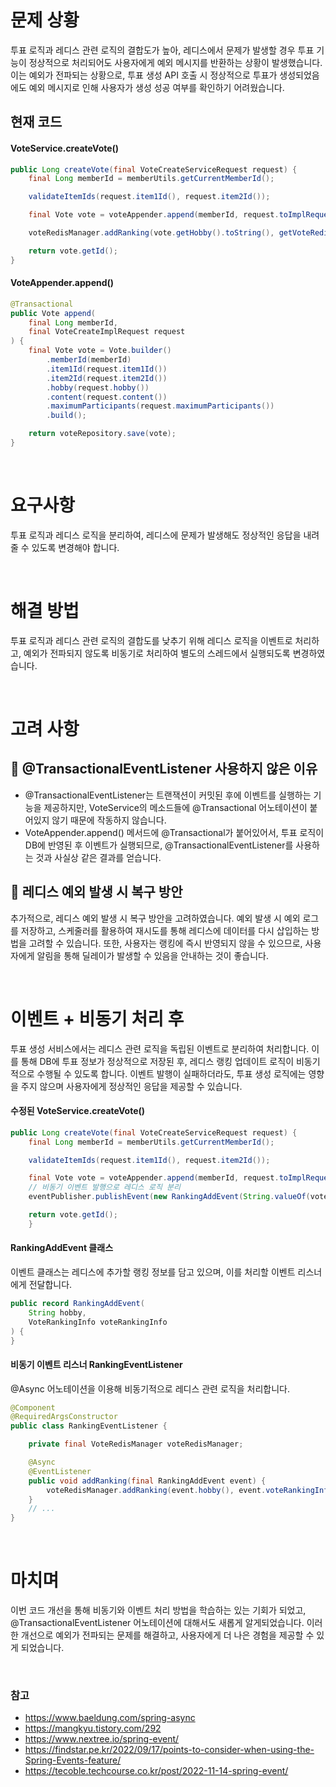 # 문제 상황
투표 로직과 레디스 관련 로직의 결합도가 높아, 레디스에서 문제가 발생할 경우 투표 기능이 정상적으로 처리되어도 사용자에게 예외 메시지를 반환하는 상황이 발생했습니다. 이는 예외가 전파되는 상황으로, 투표 생성 API 호출 시 정상적으로 투표가 생성되었음에도 예외 메시지로 인해 사용자가 생성 성공 여부를 확인하기 어려웠습니다.

## 현재 코드
#### VoteService.createVote()
```java
public Long createVote(final VoteCreateServiceRequest request) {
    final Long memberId = memberUtils.getCurrentMemberId();

    validateItemIds(request.item1Id(), request.item2Id());

    final Vote vote = voteAppender.append(memberId, request.toImplRequest());

    voteRedisManager.addRanking(vote.getHobby().toString(), getVoteRedis(vote)); // 레디스에 투표를 추가하는 로직

    return vote.getId();
}
```
#### VoteAppender.append()
```java
@Transactional
public Vote append(
    final Long memberId,
    final VoteCreateImplRequest request
) {
    final Vote vote = Vote.builder()
        .memberId(memberId)
        .item1Id(request.item1Id())
        .item2Id(request.item2Id())
        .hobby(request.hobby())
        .content(request.content())
        .maximumParticipants(request.maximumParticipants())
        .build();

    return voteRepository.save(vote);
}
```

<br>

# 요구사항
투표 로직과 레디스 로직을 분리하여, 레디스에 문제가 발생해도 정상적인 응답을 내려줄 수 있도록 변경해야 합니다.

<br>

# 해결 방법
투표 로직과 레디스 관련 로직의 결합도를 낮추기 위해 레디스 로직을 이벤트로 처리하고, 예외가 전파되지 않도록 비동기로 처리하여 별도의 스레드에서 실행되도록 변경하였습니다.


<br>

# 고려 사항
## 🤔 @TransactionalEventListener 사용하지 않은 이유
- @TransactionalEventListener는 트랜잭션이 커밋된 후에 이벤트를 실행하는 기능을 제공하지만, VoteService의 메소드들에 @Transactional 어노테이션이 붙어있지 않기 때문에 작동하지 않습니다.
- VoteAppender.append() 메서드에 @Transactional가 붙어있어서, 투표 로직이 DB에 반영된 후 이벤트가 실행되므로, @TransactionalEventListener를 사용하는 것과 사실상 같은 결과를 얻습니다.

## 🤔 레디스 예외 발생 시 복구 방안
추가적으로, 레디스 예외 발생 시 복구 방안을 고려하였습니다. 예외 발생 시 예외 로그를 저장하고, 스케줄러를 활용하여 재시도를 통해 레디스에 데이터를 다시 삽입하는 방법을 고려할 수 있습니다. 또한, 사용자는 랭킹에 즉시 반영되지 않을 수 있으므로, 사용자에게 알림을 통해 딜레이가 발생할 수 있음을 안내하는 것이 좋습니다.


<br>

# 이벤트 + 비동기 처리 후
투표 생성 서비스에서는 레디스 관련 로직을 독립된 이벤트로 분리하여 처리합니다. 이를 통해 DB에 투표 정보가 정상적으로 저장된 후, 레디스 랭킹 업데이트 로직이 비동기적으로 수행될 수 있도록 합니다. 이벤트 발행이 실패하더라도, 투표 생성 로직에는 영향을 주지 않으며 사용자에게 정상적인 응답을 제공할 수 있습니다.

#### 수정된 VoteService.createVote()
```java
public Long createVote(final VoteCreateServiceRequest request) {
    final Long memberId = memberUtils.getCurrentMemberId();

    validateItemIds(request.item1Id(), request.item2Id());

    final Vote vote = voteAppender.append(memberId, request.toImplRequest());
    // 비동기 이벤트 발행으로 레디스 로직 분리
    eventPublisher.publishEvent(new RankingAddEvent(String.valueOf(vote.getHobby()), getVoteRedis(vote))); // 변경

    return vote.getId();
	}
```
#### RankingAddEvent 클래스
이벤트 클래스는 레디스에 추가할 랭킹 정보를 담고 있으며, 이를 처리할 이벤트 리스너에게 전달합니다.
```java
public record RankingAddEvent(
	String hobby,
	VoteRankingInfo voteRankingInfo
) {
}
```

#### 비동기 이벤트 리스너 RankingEventListener
@Async 어노테이션을 이용해 비동기적으로 레디스 관련 로직을 처리합니다.
```java
@Component
@RequiredArgsConstructor
public class RankingEventListener {

	private final VoteRedisManager voteRedisManager;

	@Async
	@EventListener
	public void addRanking(final RankingAddEvent event) {
		voteRedisManager.addRanking(event.hobby(), event.voteRankingInfo());
	}
    // ...
}
```

<br>

# 마치며
이번 코드 개선을 통해 비동기와 이벤트 처리 방법을 학습하는 있는 기회가 되었고, @TransactionalEventListener 어노테이션에 대해서도 새롭게 알게되었습니다. 이러한 개선으로 예외가 전파되는 문제를 해결하고, 사용자에게 더 나은 경험을 제공할 수 있게 되었습니다.

<br>

### 참고
- https://www.baeldung.com/spring-async
- https://mangkyu.tistory.com/292
- https://www.nextree.io/spring-event/
- https://findstar.pe.kr/2022/09/17/points-to-consider-when-using-the-Spring-Events-feature/
- https://tecoble.techcourse.co.kr/post/2022-11-14-spring-event/